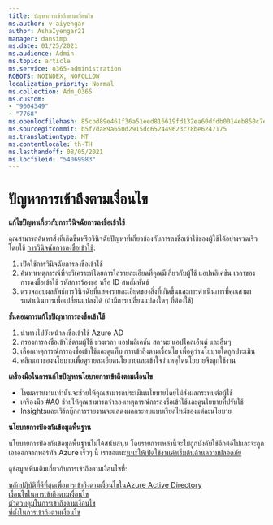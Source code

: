 ```yaml
---
title: ปัญหาการเข้าถึงตามเงื่อนไข
ms.author: v-aiyengar
author: AshaIyengar21
manager: dansimp
ms.date: 01/25/2021
ms.audience: Admin
ms.topic: article
ms.service: o365-administration
ROBOTS: NOINDEX, NOFOLLOW
localization_priority: Normal
ms.collection: Adm_O365
ms.custom:
- "9004349"
- "7768"
ms.openlocfilehash: 85cbd89e461f36a51eed816619fd132ea60dfdb0014eb850c7ec3f38d41e1ca2
ms.sourcegitcommit: b5f7da89a650d2915dc652449623c78be6247175
ms.translationtype: MT
ms.contentlocale: th-TH
ms.lasthandoff: 08/05/2021
ms.locfileid: "54069983"
---
```

# <a name="conditional-access-issues"></a>ปัญหาการเข้าถึงตามเงื่อนไข

**แก้ไขปัญหาเกี่ยวกับการวินิจฉัยการลงชื่อเข้าใช้**

คุณสามารถค้นหาสิ่งที่เกิดขึ้นหรือวินิจฉัยปัญหาที่เกี่ยวข้องกับการลงชื่อเข้าใช้ของผู้ใช้ได้อย่างรวดเร็วโดยใช้ [การวินิจฉัยการลงชื่อเข้าใช้](https://portal.azure.com/#blade/Microsoft_AAD_IAM/ActiveDirectoryMenuBlade/diagnose/symptomId/ms_aad_dxp_signin_caDiagnoseAndSolveSummarySymptom):

1. เปิดใช้การวินิจฉัยการลงชื่อเข้าใช้
1. ค้นหาเหตุการณ์ที่จะวิเคราะห์โดยการใส่รายละเอียดที่คุณมีเกี่ยวกับผู้ใช้ แอปพลิเคชัน เวลาของการลงชื่อเข้าใช้ รหัสการร้องขอ หรือ ID สหสัมพันธ์
1. ตรวจสอบผลลัพธ์การวินิจฉัยที่แสดงรายละเอียดของสิ่งที่เกิดขึ้นและการดําเนินการที่คุณสามารถดําเนินการเพื่อเปลี่ยนแปลงได้ (ถ้ามีการเปลี่ยนแปลงใดๆ ที่ต้องใช้)

**ขั้นตอนการแก้ไขปัญหาการลงชื่อเข้าใช้** 

1. นําทางไปยังหน้าลงชื่อเข้าใช้ Azure AD
1. กรองการลงชื่อเข้าใช้ตามผู้ใช้ ช่วงเวลา แอปพลิเคชัน สถานะ แอปไคลเอ็นต์ และอื่นๆ
1. เลือกเหตุการณ์การลงชื่อเข้าใช้และดูแท็บ การเข้าถึงตามเงื่อนไข เพื่อดูว่านโยบายใดถูกประเมิน
1. คลิกแถวของนโยบายเพื่อดูรายละเอียดนโยบายและเข้าใจว่าเหตุใดนโยบายจึงถูกใช้งาน

**เครื่องมือในการแก้ไขปัญหานโยบายการเข้าถึงตามเงื่อนไข**

- โหมดรายงานเท่านั้นจะช่วยให้คุณสามารถประเมินนโยบายโดยไม่ส่งผลกระทบต่อผู้ใช้
- เครื่องมือ #A0 ช่วยให้คุณสามารถจําลองเหตุการณ์การลงชื่อเข้าใช้และดูนโยบายที่ปรับใช้
- Insightsและเวิร์กบุ๊กการรายงานจะแสดงผลกระทบแบบเรียลไทม์ของแต่ละนโยบาย

**นโยบายการป้องกันข้อมูลพื้นฐาน**

นโยบายการป้องกันข้อมูลพื้นฐานไม่ได้สนับสนุน โดยรายการเหล่านี้จะไม่ถูกบังคับใช้อีกต่อไปและจะถูกเอาออกจากพอร์ทัล Azure เร็วๆ นี้ เราขอแนะ[นนะให้เปิดใช้งานค่าเริ่มต้นด้านความปลอดภัย](https://docs.microsoft.com/azure/active-directory/fundamentals/concept-fundamentals-security-defaults)

ดูข้อมูลเพิ่มเติมเกี่ยวกับการเข้าถึงตามเงื่อนไขที่:

[หลักปฏิบัติที่ดีที่สุดเพื่อการเข้าถึงตามเงื่อนไขในAzure Active Directory](https://docs.microsoft.com/azure/active-directory/conditional-access/best-practices)  
 [เงื่อนไขในการเข้าถึงตามเงื่อนไข](https://docs.microsoft.com/azure/active-directory/conditional-access/best-practices)  
 [ตัวควบคุมในการเข้าถึงตามเงื่อนไข](https://docs.microsoft.com/azure/active-directory/conditional-access/controls)  
 [ที่ตั้งในการเข้าถึงตามเงื่อนไข](https://docs.microsoft.com/azure/active-directory/conditional-access/location-condition)

